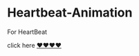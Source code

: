 # Heartbeat-Animation
For HeartBeat

click here [♥♥♥♥](https://akshatrastogi25.github.io/Heartbeat-Animation/)
